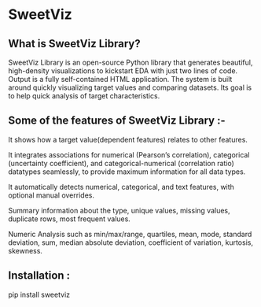# SweetViz

## What is SweetViz Library?
SweetViz Library is an open-source Python library that generates beautiful, high-density visualizations to kickstart EDA with just two lines of code. Output is a fully self-contained HTML application. The system is built around quickly visualizing target values and comparing datasets. Its goal is to help quick analysis of target characteristics.

## Some of the features of SweetViz Library :-

It shows how a target value(dependent features) relates to other features.

It integrates associations for numerical (Pearson’s correlation), categorical (uncertainty coefficient), and categorical-numerical (correlation ratio) datatypes seamlessly, to provide maximum information for all data types.

It automatically detects numerical, categorical, and text features, with optional manual overrides.

Summary information about the type, unique values, missing values, duplicate rows, most frequent values.

Numeric Analysis such as min/max/range, quartiles, mean, mode, standard deviation, sum, median absolute deviation, coefficient of variation, kurtosis, skewness.

## Installation : 

pip install sweetviz
